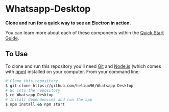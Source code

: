 # Whatsapp-Desktop

**Clone and run for a quick way to see an Electron in action.**


You can learn more about each of these components within the [Quick Start Guide](http://electron.atom.io/docs/latest/tutorial/quick-start).

## To Use

To clone and run this repository you'll need [Git](https://git-scm.com) and [Node.js](https://nodejs.org/en/download/) (which comes with [npm](http://npmjs.com)) installed on your computer. From your command line:

```bash
# Clone this repository
$ git clone https://github.com/helium96/Whatsapp-Desktop
# Go into the repository
$ cd Whatsapp-Desktop
# Install dependencies and run the app
$ npm install && npm start
```

